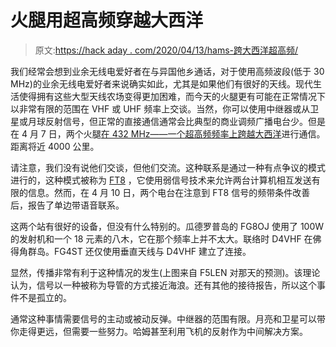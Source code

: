 # 火腿用超高频穿越大西洋

> 原文:[https://hack aday . com/2020/04/13/hams-跨大西洋超高频/](https://hackaday.com/2020/04/13/hams-cross-the-atlantic-on-uhf/)

我们经常会想到业余无线电爱好者在与异国他乡通话，对于使用高频波段(低于 30 MHz)的业余无线电爱好者来说确实如此，尤其是如果他们有很好的天线。现代生活使得拥有这些大型天线农场变得更加困难，而今天的火腿更有可能在正常情况下以非常有限的范围在 VHF 或 UHF 频率上交谈。当然，你可以使用中继器或从卫星或月球反射信号，但正常的直接通信通常会比典型的商业调频广播电台少。但是在 4 月 7 日，两个火腿[在 432 MHz——一个超高频频率上跨越大西洋](https://ei7gl.blogspot.com/2020/04/first-trans-atlantic-contact-made-on.html)进行通信。距离将近 4000 公里。

请注意，我们没有说他们交谈，但他们交流。这种联系是通过一种有点争议的模式进行的，这种模式被称为 [FT8](https://hackaday.com/2018/11/02/ft8-saving-ham-radio-or-killing-it/) ，它使用弱信号技术来允许两台计算机相互发送有限的信息。然而，在 4 月 10 日，两个电台在注意到 FT8 信号的频带条件改善后，报告了单边带语音联系。

这两个站有很好的设备，但没有什么特别的。瓜德罗普岛的 FG8OJ 使用了 100W 的发射机和一个 18 元素的八木，它在那个频率上并不太大。联络时 D4VHF 在佛得角群岛。FG4ST 还仅使用垂直天线与 D4VHF 建立了连接。

显然，传播非常有利于这种情况的发生(上图来自 F5LEN 对那天的预测)。该理论认为，信号以一种被称为导管的方式接近海浪。还有其他的接待报告，所以这个事件不是孤立的。

通常这种事情需要信号的主动或被动反弹。中继器的范围有限。月亮和卫星可以带你走得更远，但需要一些努力。哈姆甚至利用飞机的反射作为中间解决方案。